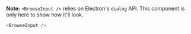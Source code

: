 **Note:** `<BrowseInput />` relies on Electron's `dialog` API. This component is only here to show how it'll look.

```js
<BrowseInput />
```